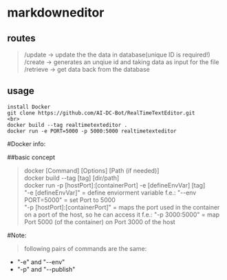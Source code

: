 # markdowneditor

## routes 

> /update -> update the the data in database(unique ID is required!) <br>
> /create -> generates an unqiue id and taking data as input for the file <br>
> /retrieve -> get data back from the database <br>

## usage 

```
install Docker
git clone https://github.com/AI-DC-Bot/RealTimeTextEditor.git
<br>
docker build --tag realtimetexteditor .
docker run -e PORT=5000 -p 5000:5000 realtimetexteditor
```

#Docker info:

##basic concept

> docker [Command] [Options] [Path (if needed)]<br>
> docker build --tag [tag] [dir/path]<br>
> docker run -p [hostPort]:[containerPort] -e [defineEnvVar] [tag]<br>
> "-e [defineEnvVar]" = define enviorment variable f.e.: "--env PORT=5000" = set Port to 5000<br>
>"-p [hostPort]:[containerPort]" = maps the port used in the container on a port of the host, so he can access it f.e.: "-p 3000:5000" = map Port 5000 (of the container) on Port 3000 of the host<br>

#Note:
> following pairs of commands are the same:
 - "-e" and "--env" 
 - "-p" and "--publish"
 <br>